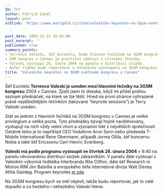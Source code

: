 ```yaml
---
ID: 757
author: Patrick Zandl
layout: post
oldlink: 'https://www.marigold.cz/item/valeskiho-keynotes-na-3gsm-svetovem-kongresu-v-cannes

  '
post_date: 2003-12-22 16:02:00
post_excerpt: ''
published: true
summary_points:
- Terrence Valeski, šéf Eurotelu, bude hlavním řečníkem na 3GSM kongresu 2004.
- GSM kongres v Cannes je prestižní událost s vlivnými řečníky.
- Valeski vystoupí 26. února 2004 na panelu o distribuci služeb.
- Autor článku bude reportovat o Valeskiho vystoupení na 3GSM kongresu.
title: "Valeskiho keynotes na 3GSM světovém kongresu v Cannes"
---
```


<p>
Šéf Eurotelu <STRONG>Terrence Valeski je uveden mezi hlavními řečníky na 3GSM kongresu</STRONG> 2004 v Cannes. Zjistil jsem to dneska, když mi přišel poštou seznam přednáček, na které se lze těšit. Hned na první stránce vyhrazené právě nejdůležitějším řečínkům (takzvané "keynote sessions") je Terry Valeski uveden. </p>

<p>
Stát se jedním z hlavních řečníků na 3GSM kongresu v Cannes je veliké privilegium a veliká pocta. Tyto přednášky bývají hojně navštěvovány, vystupují na nich vždy velmi vlivní a významní lidé z největších společností. Ostatně letos je to například CEO Vodafone Arun Sarin nebo předseda T-Mobile International Rene Obermann, případě Jorma Ollila, šéf koncernu Nokia a také šéf Ericssonu Carl-Henric Svanberg.</p>

<p>
<STRONG>Valeski má podle programu vystoupit ve čtvrtek 26. února 2004</STRONG> v 9:40 na panelu věnovanému distribuci služeb zákazníkům. V panelu dále vystoupí s Valeskim výkonná ředitelka Interbrandu Rita Clifton, dále šéf Research in Motion RIM Jim Balsillie a evropského šéfa internetové divize Walt Disney Attila Gazdag. Program keynotes <A href="http://www.3gsmworldcongress.com/congress/default.asp?url=agenda_keynotes" target=_blank>je zde</A>. </p>

<p>
Na 3GSM kongresu bych se měl objevit, takže budu reportovat, jak to celé dopadlo a co hezkého i nehezkého Valeski řekne. </p>